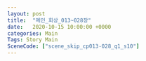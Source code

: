 ```yaml
---
layout: post
title:  "메인_회상_013~028장"
date:   2020-10-15 10:00:00 +0000
categories: Main
Tags: Story Main
SceneCode: ["scene_skip_cp013-028_q1_s10"]
---
```

